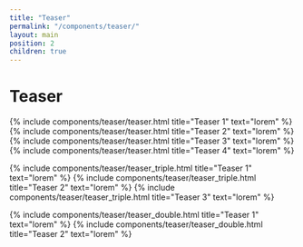 ```yaml
---
title: "Teaser"
permalink: "/components/teaser/"
layout: main
position: 2
children: true
---
```


<h1>Teaser</h1>

{% include components/teaser/teaser.html title="Teaser 1" text="lorem" %}
{% include components/teaser/teaser.html title="Teaser 2" text="lorem" %}
{% include components/teaser/teaser.html title="Teaser 3" text="lorem" %}
{% include components/teaser/teaser.html title="Teaser 4" text="lorem" %}

{% include components/teaser/teaser_triple.html title="Teaser 1" text="lorem" %}
{% include components/teaser/teaser_triple.html title="Teaser 2" text="lorem" %}
{% include components/teaser/teaser_triple.html title="Teaser 3" text="lorem" %}

{% include components/teaser/teaser_double.html title="Teaser 1" text="lorem" %}
{% include components/teaser/teaser_double.html title="Teaser 2" text="lorem" %}